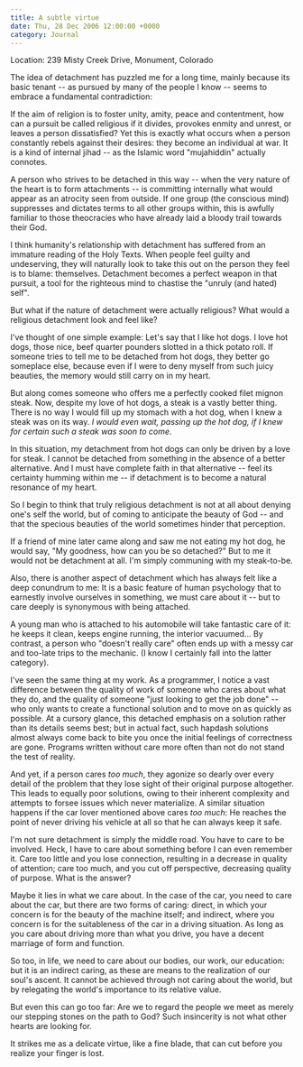 ```yaml
---
title: A subtle virtue
date: Thu, 28 Dec 2006 12:00:00 +0000
category: Journal
---
```


Location: 239 Misty Creek Drive, Monument, Colorado

The idea of detachment has puzzled me for a long time, mainly because
its basic tenant -- as pursued by many of the people I know -- seems to
embrace a fundamental contradiction:

If the aim of religion is to foster unity, amity, peace and contentment,
how can a pursuit be called religious if it divides, provokes enmity and
unrest, or leaves a person dissatisfied? Yet this is exactly what occurs
when a person constantly rebels against their desires: they become an
individual at war. It is a kind of internal jihad -- as the Islamic word
"mujahiddin" actually connotes.

A person who strives to be detached in this way -- when the very nature
of the heart is to form attachments -- is committing internally what
would appear as an atrocity seen from outside. If one group (the
conscious mind) suppresses and dictates terms to all other groups
within, this is awfully familiar to those theocracies who have already
laid a bloody trail towards their God.

I think humanity's relationship with detachment has suffered from an
immature reading of the Holy Texts. When people feel guilty and
undeserving, they will naturally look to take this out on the person
they feel is to blame: themselves. Detachment becomes a perfect weapon
in that pursuit, a tool for the righteous mind to chastise the "unruly
(and hated) self".

But what if the nature of detachment were actually religious? What would
a religious detachment look and feel like?

I've thought of one simple example: Let's say that I like hot dogs. I
love hot dogs, those nice, beef quarter pounders slotted in a thick
potato roll. If someone tries to tell me to be detached from hot dogs,
they better go someplace else, because even if I were to deny myself
from such juicy beauties, the memory would still carry on in my heart.

But along comes someone who offers me a perfectly cooked filet mignon
steak. Now, despite my love of hot dogs, a steak is a vastly better
thing. There is no way I would fill up my stomach with a hot dog, when I
knew a steak was on its way. *I would even wait, passing up the hot dog,
if I knew for certain such a steak was soon to come*.

In this situation, my detachment from hot dogs can only be driven by a
love for steak. I cannot be detached from something in the absence of a
better alternative. And I must have complete faith in that alternative
-- feel its certainty humming within me -- if detachment is to become a
natural resonance of my heart.

So I begin to think that truly religious detachment is not at all about
denying one's self the world, but of coming to anticipate the beauty of
God -- and that the specious beauties of the world sometimes hinder that
perception.

If a friend of mine later came along and saw me not eating my hot dog,
he would say, "My goodness, how can you be so detached?" But to me it
would not be detachment at all. I'm simply communing with my
steak-to-be.

Also, there is another aspect of detachment which has always felt like a
deep conundrum to me: It is a basic feature of human psychology that to
earnestly involve ourselves in something, we must care about it -- but
to care deeply is synonymous with being attached.

A young man who is attached to his automobile will take fantastic care
of it: he keeps it clean, keeps engine running, the interior vacuumed...
By contrast, a person who "doesn't really care" often ends up with a
messy car and too-late trips to the mechanic.  (I know I certainly fall
into the latter category).

I've seen the same thing at my work.  As a programmer, I notice a vast
difference between the quality of work of someone who cares about what
they do, and the quality of someone "just looking to get the job done"
-- who only wants to create a functional solution and to move on as
quickly as possible.  At a cursory glance, this detached emphasis on a
solution rather than its details seems best; but in actual fact, such
hapdash solutions almost always come back to bite you once the initial
feelings of correctness are gone.  Programs written without care more
often than not do not stand the test of reality.

And yet, if a person cares *too much*, they agonize so dearly over every
detail of the problem that they lose sight of their original purpose
altogether.  This leads to equally poor solutions, owing to their
inherent complexity and attempts to forsee issues which never
materialize.  A similar situation happens if the car lover mentioned
above cares *too much*: He reaches the point of never driving his vehicle
at all so that he can always keep it safe.

I'm not sure detachment is simply the middle road.  You have to care to
be involved.  Heck, I have to care about something before I can even
remember it.  Care too little and you lose connection, resulting in a
decrease in quality of attention; care too much, and you cut off
perspective, decreasing quality of purpose.  What is the answer?

Maybe it lies in what we care about.  In the case of the car, you need
to care about the car, but there are two forms of caring: direct, in
which your concern is for the beauty of the machine itself; and
indirect, where you concern is for the suitableness of the car in a
driving situation.  As long as you care about driving more than what you
drive, you have a decent marriage of form and function.

So too, in life, we need to care about our bodies, our work, our
education: but it is an indirect caring, as these are means to the
realization of our soul's ascent.  It cannot be achieved through not
caring about the world, but by relegating the world's importance to its
relative value.

But even this can go too far: Are we to regard the people we meet as
merely our stepping stones on the path to God?  Such insincerity is not
what other hearts are looking for.

It strikes me as a delicate virtue, like a fine blade, that can cut
before you realize your finger is lost.


